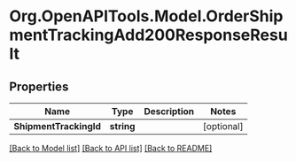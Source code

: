 # Org.OpenAPITools.Model.OrderShipmentTrackingAdd200ResponseResult

## Properties

Name | Type | Description | Notes
------------ | ------------- | ------------- | -------------
**ShipmentTrackingId** | **string** |  | [optional] 

[[Back to Model list]](../README.md#documentation-for-models) [[Back to API list]](../README.md#documentation-for-api-endpoints) [[Back to README]](../README.md)

